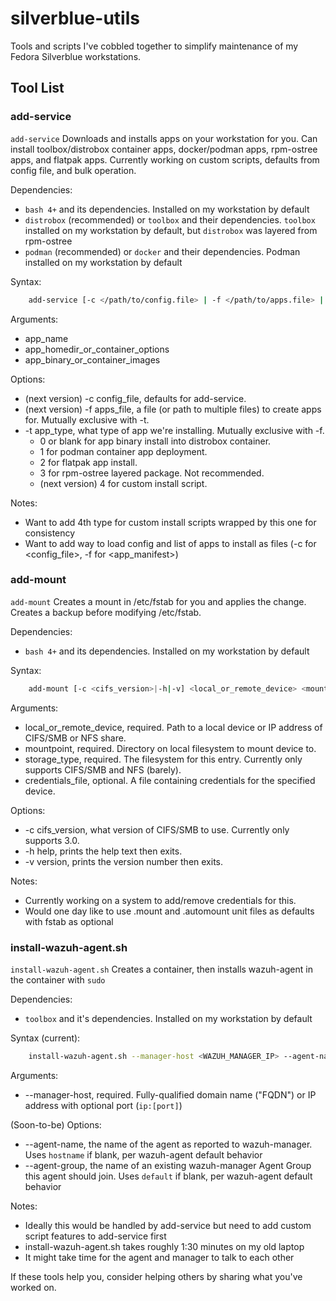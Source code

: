 # silverblue-utils

Tools and scripts I've cobbled together to simplify maintenance of my Fedora Silverblue workstations.

## Tool List

### add-service

`add-service` Downloads and installs apps on your workstation for you. Can install toolbox/distrobox container apps, docker/podman apps, rpm-ostree apps, and flatpak apps. Currently working on custom scripts, defaults from config file, and bulk operation.

Dependencies:  

* `bash 4+` and its dependencies. Installed on my workstation by default  
* `distrobox` (recommended) or `toolbox` and their dependencies. `toolbox` installed on my workstation by default, but `distrobox` was layered from rpm-ostree  
* `podman` (recommended) or `docker` and their dependencies. Podman installed on my workstation by default

Syntax:  

```bash
    add-service [-c </path/to/config.file> | -f </path/to/apps.file> | -t <app_type> ] <app_name> <app_homedir_or_container_options> <app_binary_or_container_image>
```

Arguments:  

* app_name  
* app_homedir_or_container_options  
* app_binary_or_container_images  

Options:  

* (next version) -c config_file, defaults for add-service.
* (next version) -f apps_file, a file (or path to multiple files) to create apps for. Mutually exclusive with -t.  
* -t app_type, what type of app we're installing. Mutually exclusive with -f.  
  * 0 or blank for app binary install into distrobox container.  
  * 1 for podman container app deployment.  
  * 2 for flatpak app install.  
  * 3 for rpm-ostree layered package. Not recommended.  
  * (next version) 4 for custom install script.  

Notes:  

* Want to add 4th type for custom install scripts wrapped by this one for consistency
* Want to add way to load config and list of apps to install as files (-c for <config_file>, -f for <app_manifest>)

### add-mount

`add-mount` Creates a mount in /etc/fstab for you and applies the change. Creates a backup before modifying /etc/fstab.

Dependencies:

* `bash 4+` and its dependencies. Installed on my workstation by default

Syntax:  

```bash
    add-mount [-c <cifs_version>|-h|-v] <local_or_remote_device> <mountpoint> <storage_type> [<credentials_file>]
```

Arguments:  

* local_or_remote_device, required. Path to a local device or IP address of CIFS/SMB or NFS share.  
* mountpoint, required. Directory on local filesystem to mount device to.  
* storage_type, required. The filesystem for this entry. Currently only supports CIFS/SMB and NFS (barely).
* credentials_file, optional. A file containing credentials for the specified device.

Options:  

* -c cifs_version, what version of CIFS/SMB to use. Currently only supports 3.0.
* -h help, prints the help text then exits.
* -v version, prints the version number then exits.

Notes:  

* Currently working on a system to add/remove credentials for this.
* Would one day like to use .mount and .automount unit files as defaults with fstab as optional  

### install-wazuh-agent.sh

`install-wazuh-agent.sh` Creates a container, then installs wazuh-agent in the container with `sudo`

Dependencies:  

* `toolbox` and it's dependencies. Installed on my workstation by default

Syntax (current):
  
  ```bash
      install-wazuh-agent.sh --manager-host <WAZUH_MANAGER_IP> --agent-name <WAZUH_AGENT_NAME> --agent-group <WAZUH_AGENT_GROUP>
  ```

Arguments:

* --manager-host, required. Fully-qualified domain name ("FQDN") or IP address with optional port (`ip:[port]`)

(Soon-to-be) Options:

* --agent-name, the name of the agent as reported to wazuh-manager. Uses `hostname` if blank, per wazuh-agent default behavior
* --agent-group, the name of an existing wazuh-manager Agent Group this agent should join. Uses `default` if blank, per wazuh-agent default behavior

Notes:

* Ideally this would be handled by add-service but need to add custom script features to add-service first  
* install-wazuh-agent.sh takes roughly 1:30 minutes on my old laptop
* It might take time for the agent and manager to talk to each other

If these tools help you, consider helping others by sharing what you've worked on.

